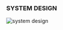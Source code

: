 ### SYSTEM DESIGN
![system design](https://github.com/user-attachments/assets/cabf7d12-6bed-4b92-8fb8-da1e78e0b287)

